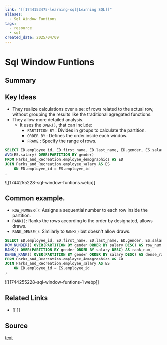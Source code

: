 ```yaml
---
link: "[[1744153475-learning-sql|Learning SQL]]"
aliases:
  - Sql Window Funtions
tags:
  - resource
  - sql
created_date: 2025/04/09
---
```

# Sql Window Funtions

## Summary


## Key Ideas
- They realize calculations over a set of rows related to the actual row, without grouping the results like the traditional agregated functions.
- They allow more detailed analysis.
	- It uses the `OVER()`, that can include:
		- `PARTITION BY` : Divides in groups to calculate the partition.
		- `ORDER BY` : Defines the order inside each window.
		- `FRAME` : Specify the range of rows.

```SQL
SELECT ED.employee_id, ED.first_name, ED.last_name, ED.gender, ES.salary,
AVG(ES.salary) OVER(PARTITION BY gender)
FROM Parks_and_Recreation.employee_demographics AS ED
JOIN Parks_and_Recreation.employee_salary AS ES
	ON ED.employee_id = ES.employee_id
;
```

![[1744255228-sql-window-funtions.webp]]
## Common example.
- `ROW_NUMBER()`: Assigns a sequential number to each row inside the partition.
- `RANK()`: Ranks the rows according to the order by designated, allows draws.
- `RANK_DENSE()`: Similarly to `RANK()` but doesn't allow draws.

```SQL
SELECT ED.employee_id, ED.first_name, ED.last_name, ED.gender, ES.salary,
ROW_NUMBER() OVER(PARTITION BY gender ORDER BY salary DESC) AS row_num,
RANK() OVER(PARTITION BY gender ORDER BY salary DESC) AS rank_num,
DENSE_RANK() OVER(PARTITION BY gender ORDER BY salary DESC) AS dense_rank_num
FROM Parks_and_Recreation.employee_demographics AS ED
JOIN Parks_and_Recreation.employee_salary AS ES
	ON ED.employee_id = ES.employee_id
;
```

![[1744255228-sql-window-funtions-1.webp]]



## Related Links
- [[ ]]

## Source
[text](url) 
